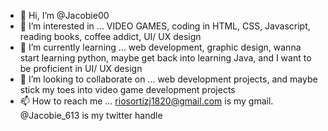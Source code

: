 - 👋 Hi, I’m @Jacobie00
- 👀 I’m interested in ... VIDEO GAMES, coding in HTML, CSS, Javascript, reading books, coffee addict, UI/ UX design
- 🌱 I’m currently learning ... web development, graphic design, wanna start learning python, maybe get back into learning Java, and I want to be proficient in UI/ UX design
- 💞️ I’m looking to collaborate on ... web development projects, and maybe stick my toes into video game development projects
- 📫 How to reach me ... riosortizj1820@gmail.com is my gmail. @Jacobie_613 is my twitter handle

<!---
Jacobie00/Jacobie00 is a ✨ special ✨ repository because its `README.md` (this file) appears on your GitHub profile.
You can click the Preview link to take a look at your changes.
--->
